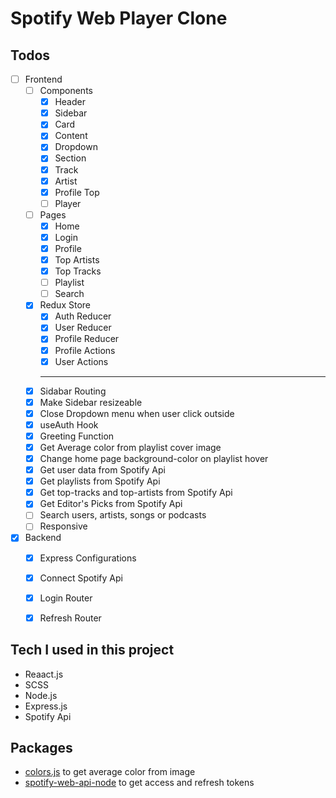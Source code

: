# Spotify Web Player Clone 

## Todos

- [ ] Frontend
    - [ ] Components
        - [X] Header
        - [X] Sidebar
        - [X] Card
        - [X] Content
        - [X] Dropdown
        - [X] Section
        - [X] Track
        - [X] Artist
        - [X] Profile Top
        - [ ] Player
    - [ ] Pages
        - [X] Home
        - [X] Login
        - [X] Profile
        - [X] Top Artists
        - [X] Top Tracks
        - [ ] Playlist
        - [ ] Search
    - [X] Redux Store
        - [X] Auth Reducer
        - [X] User Reducer
        - [X] Profile Reducer
        - [X] Profile Actions
        - [X] User Actions
        ---
    - [X] Sidabar Routing    
    - [X] Make Sidebar resizeable
    - [X] Close Dropdown menu when user click outside
    - [X] useAuth Hook
    - [X] Greeting Function
    - [X] Get Average color from playlist cover image
    - [X] Change home page background-color on playlist hover
    - [X] Get user data from Spotify Api
    - [X] Get playlists from Spotify Api
    - [X] Get top-tracks and top-artists from Spotify Api
    - [X] Get Editor's Picks from Spotify Api
    - [ ] Search users, artists, songs or podcasts
    - [ ] Responsive
   
- [X] Backend
  - [X] Express Configurations
  - [X] Connect Spotify Api
  - [X] Login Router
  - [X] Refresh Router


## Tech I used in this project

* Reaact.js
* SCSS
* Node.js
* Express.js
* Spotify Api

## Packages
* [colors.js](https://www.npmjs.com/package/color.js) to get average color from image
* [spotify-web-api-node](https://www.npmjs.com/package/spotify-web-api-node) to get access and refresh tokens
